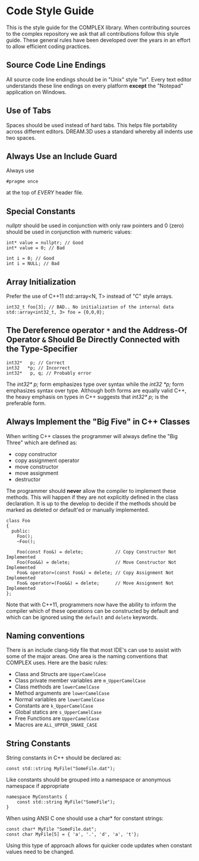 # Code Style Guide

This is the style guide for the COMPLEX library. When contributing sources to the complex repository we ask that all contributions follow this style guide. These general rules have been developed over the years in an effort to allow efficient coding practices.


## Source Code Line Endings ##

 All source code line endings should be in "Unix" style "\n". Every text editor understands these line endings on every platform **except** the "Notepad" application on Windows.


## Use of Tabs ##

Spaces should be used instead of hard tabs. This helps file portability across different editors. DREAM.3D uses a standard whereby all indents  use two spaces.

## Always Use an Include Guard ##

Always use

    #pragme once

at the top of *EVERY* header file.

## Special Constants ##

nullptr should be used in conjunction with only raw pointers and 0 (zero) should be used in conjunction with numeric values:

    int* value = nullptr; // Good
    int* value = 0; // Bad

    int i = 0; // Good
    int i = NULL; // Bad 


## Array Initialization ##

Prefer the use of C++11 std::array<N, T> instead of "C" style arrays.

    int32_t foo[3]; // BAD.. No initialization of the internal data
    std::array<int32_t, 3> foo = {0,0,0};

## The Dereference operator `*` and the Address-Of Operator `&` Should Be Directly Connected with the Type-Specifier ##

    int32*   p; // Correct
    int32   *p; // Incorrect
    int32*   p, q; // Probably error

The _int32*  p;_ form emphasizes type over syntax while the _int32 *p;_ form emphasizes syntax over type. Although both forms are equally valid C++, the heavy emphasis on types in C++ suggests that _int32* p;_ is the preferable form.

## Always Implement the "Big Five" in C++ Classes ##

When writing C++ classes the programmer will always define the "Big Three" which are defined as:

- copy constructor
- copy assignment operator
- move constructor
- move assignment
- destructor

The programmer should **never** allow the compiler to implement these methods. This will happen if they are not explicitly defined in the class declaration. It is up to the develop to decide if the methods
should be marked as deleted or default'ed or manually implemented.

    class Foo
    {
      public:
        Foo();
        ~Foo();

        Foo(const Foo&) = delete;            // Copy Constructor Not Implemented
        Foo(Foo&&) = delete;                 // Move Constructor Not Implemented
        Foo& operator=(const Foo&) = delete; // Copy Assignment Not Implemented
        Foo& operator=(Foo&&) = delete;      // Move Assignment Not Implemented
    };

Note that with C++11, programmers now have the ability to inform the compiler which of these operations can be constructed by default and which can be ignored using the `default` and `delete` keywords.

## Naming conventions

There is an include clang-tidy file that most IDE's can use to assist with some of the major areas. One area is the naming conventions that COMPLEX uses. Here are the basic rules:

- Class and Structs are `UpperCamelCase`
- Class private member variables are `m_UpperCamelCase`
- Class methods are `lowerCamelCase`
- Method arguments are `lowerCamelCase`
- Normal variables are `lowerCamelCase`
- Constants are `k_UpperCamelCase`
- Global statics are `s_UpperCamelCase`
- Free Functions are `UpperCamelCase`
- Macros are `ALL_UPPER_SNAKE_CASE`


## String Constants ##

String constants in C++ should be declared as:

    const std::string MyFile("SomeFile.dat");

Like constants should be grouped into a namespace or anonymous namespace if appropriate

    namespace MyConstants {
        const std::string MyFile("SomeFile");
    }

When using ANSI C one should use a char* for constant strings:

    const char* MyFile "SomeFile.dat";
    const char MyFile[5] = { 'a', '.', 'd', 'a', 't'};

Using this type of approach allows for quicker code updates when constant values need to be changed.
